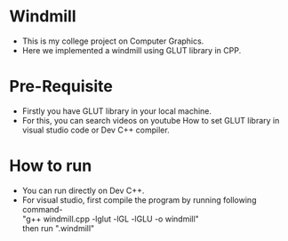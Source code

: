 # Windmill
- This is my college project on Computer Graphics. <br>
- Here we implemented a windmill using GLUT library in CPP.
# Pre-Requisite
- Firstly you have GLUT library in your local machine. <br>
- For this, you can search videos on youtube How to set GLUT library in visual studio code or Dev C++ compiler.
# How to run
- You can run directly on Dev C++. <br>
- For visual studio, first compile the program by running following command- <br>
"g++ windmill.cpp -lglut -lGL -lGLU -o windmill" <br>
then run ".windmill"
 
